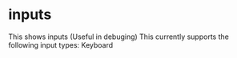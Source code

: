 # inputs
This shows inputs (Useful in debuging)
This currently supports the following input types:
Keyboard
